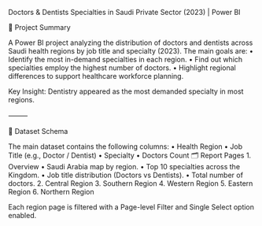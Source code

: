 Doctors & Dentists Specialties in Saudi Private Sector (2023) | Power BI

🔎 Project Summary

A Power BI project analyzing the distribution of doctors and dentists across Saudi health regions by job title and specialty (2023).
The main goals are:
	•	Identify the most in-demand specialties in each region.
	•	Find out which specialties employ the highest number of doctors.
	•	Highlight regional differences to support healthcare workforce planning.

Key Insight: Dentistry appeared as the most demanded specialty in most regions.

⸻

🧱 Dataset Schema

The main dataset contains the following columns:
	•	Health Region
	•	Job Title (e.g., Doctor / Dentist)
	•	Specialty
	•	Doctors Count
🗂 Report Pages
	1.	Overview
	•	Saudi Arabia map by region.
	•	Top 10 specialties across the Kingdom.
	•	Job title distribution (Doctors vs Dentists).
	•	Total number of doctors.
	2.	Central Region
	3.	Southern Region
	4.	Western Region
	5.	Eastern Region
	6.	Northern Region

Each region page is filtered with a Page-level Filter and Single Select option enabled.
